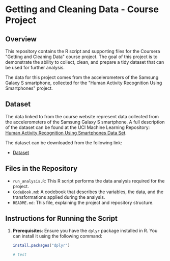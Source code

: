 # Getting and Cleaning Data - Course Project

## Overview
This repository contains the R script and supporting files for the Coursera "Getting and Cleaning Data" course project. The goal of this project is to demonstrate the ability to collect, clean, and prepare a tidy dataset that can be used for further analysis.

The data for this project comes from the accelerometers of the Samsung Galaxy S smartphone, collected for the "Human Activity Recognition Using Smartphones" project.

## Dataset
The data linked to from the course website represent data collected from the accelerometers of the Samsung Galaxy S smartphone. A full description of the dataset can be found at the UCI Machine Learning Repository: [Human Activity Recognition Using Smartphones Data Set](http://archive.ics.uci.edu/ml/datasets/Human+Activity+Recognition+Using+Smartphones).

The dataset can be downloaded from the following link:
- [Dataset](https://d396qusza40orc.cloudfront.net/getdata%2Fprojectfiles%2FUCI%20HAR%20Dataset.zip)

## Files in the Repository
- `run_analysis.R`: This R script performs the data analysis required for the project.
- `CodeBook.md`: A codebook that describes the variables, the data, and the transformations applied during the analysis.
- `README.md`: This file, explaining the project and repository structure.

## Instructions for Running the Script
1. **Prerequisites**: Ensure you have the `dplyr` package installed in R. You can install it using the following command:
   ```R
   install.packages("dplyr")

   # test
